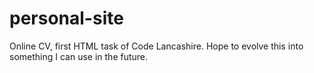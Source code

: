 # personal-site
 Online CV, first HTML task of Code Lancashire. Hope to evolve this into something I can use in the future.
